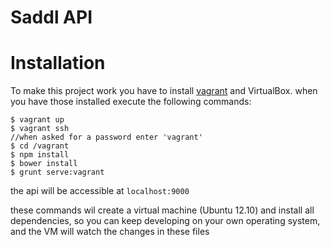Saddl API
====

Installation
====
To make this project work you have to install [vagrant](http://vagrantup.com) and VirtualBox.
when you have those installed execute the following commands:

    $ vagrant up
    $ vagrant ssh
    //when asked for a password enter 'vagrant'
    $ cd /vagrant
    $ npm install
    $ bower install
    $ grunt serve:vagrant

the api will be accessible at `localhost:9000`

these commands wil create a virtual machine (Ubuntu 12.10) and install all dependencies, so you can keep developing on your own operating system, and the VM will watch the changes in these files
